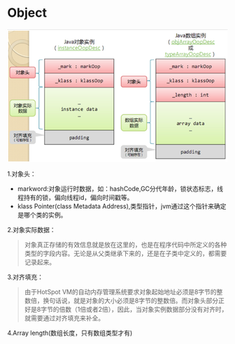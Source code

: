 # Object
![ObjectInHeap](imgs/ObjectInHeap.png)

1.对象头：

- markword:对象运行时数据，如：hashCode,GC分代年龄，锁状态标志，线程持有的锁，偏向线程id，偏向时间戳等。
- klass Pointer(class Metadata Address),类型指针，jvm通过这个指针来确定是哪个类的实例。

2.对象实际数据：

>对象真正存储的有效信息就是放在这里的，也是在程序代码中所定义的各种类型的字段内容。无论是从父类继承下来的，还是在子类中定义的，都需要记录起来。

3.对齐填充：

>由于HotSpot VM的自动内存管理系统要求对象起始地址必须是8字节的整数倍，换句话说，就是对象的大小必须是8字节的整数倍。而对象头部分正好是8字节的倍数（1倍或者2倍），因此，当对象实例数据部分没有对齐时，就需要通过对齐填充来补全。

4.Array length(数组长度，只有数组类型才有)